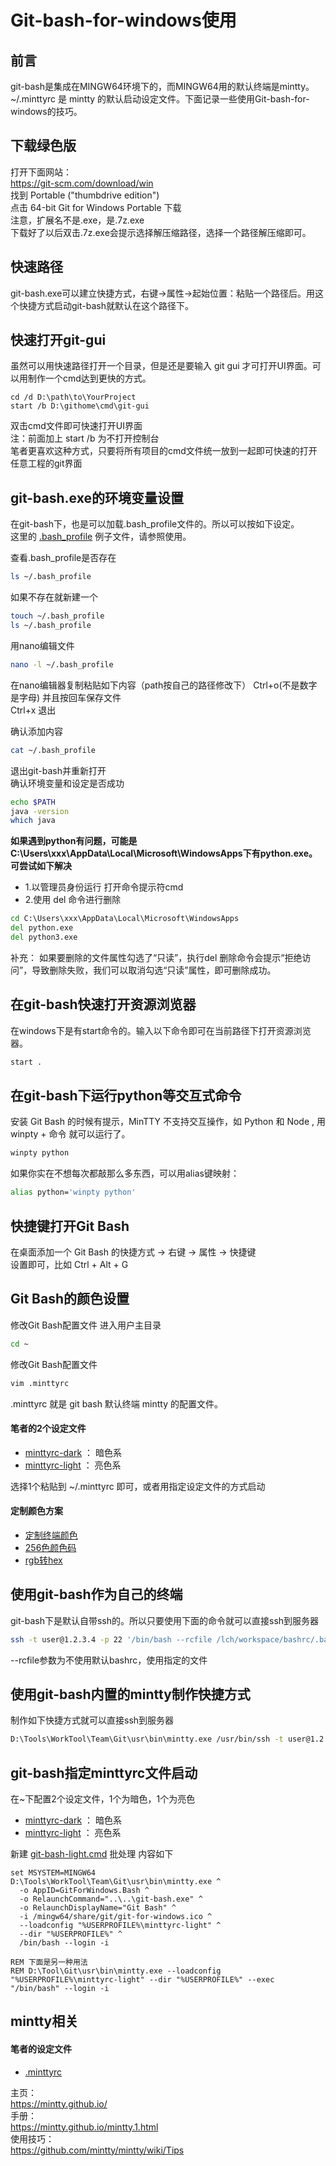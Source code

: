 # Git-bash-for-windows使用

## 前言
git-bash是集成在MINGW64环境下的，而MINGW64用的默认终端是mintty。  
\~/.minttyrc 是 mintty 的默认启动设定文件。下面记录一些使用Git-bash-for-windows的技巧。

## 下载绿色版
打开下面网站：  
https://git-scm.com/download/win  
找到 Portable ("thumbdrive edition")  
点击 64-bit Git for Windows Portable 下载  
注意，扩展名不是.exe，是.7z.exe  
下载好了以后双击.7z.exe会提示选择解压缩路径，选择一个路径解压缩即可。

## 快速路径
git-bash.exe可以建立快捷方式，右键→属性→起始位置：粘贴一个路径后。用这个快捷方式启动git-bash就默认在这个路径下。

## 快速打开git-gui
虽然可以用快速路径打开一个目录，但是还是要输入 git gui 才可打开UI界面。可以用制作一个cmd达到更快的方式。
```
cd /d D:\path\to\YourProject
start /b D:\githome\cmd\git-gui
```
双击cmd文件即可快速打开UI界面  
注：前面加上 start /b 为不打开控制台  
笔者更喜欢这种方式，只要将所有项目的cmd文件统一放到一起即可快速的打开任意工程的git界面

## git-bash.exe的环境变量设置
在git-bash下，也是可以加载.bash_profile文件的。所以可以按如下设定。  
这里的 [.bash_profile](.bash_profile) 例子文件，请参照使用。

查看.bash_profile是否存在
```bash
ls ~/.bash_profile
```

如果不存在就新建一个
```bash
touch ~/.bash_profile
ls ~/.bash_profile
```

用nano编辑文件
```bash
nano -l ~/.bash_profile
```

在nano编辑器复制粘贴如下内容（path按自己的路径修改下）
Ctrl+o(不是数字是字母) 并且按回车保存文件  
Ctrl+x 退出  

确认添加内容
```bash
cat ~/.bash_profile
```
退出git-bash并重新打开  
确认环境变量和设定是否成功
```bash
echo $PATH
java -version
which java
```
**如果遇到python有问题，可能是C:\Users\xxx\AppData\Local\Microsoft\WindowsApps下有python.exe。可尝试如下解决**
* 1.以管理员身份运行 打开命令提示符cmd
* 2.使用 del 命令进行删除
```cmd
cd C:\Users\xxx\AppData\Local\Microsoft\WindowsApps
del python.exe
del python3.exe
```

补充：
如果要删除的文件属性勾选了“只读”，执行del 删除命令会提示“拒绝访问”，导致删除失败，我们可以取消勾选“只读”属性，即可删除成功。

## 在git-bash快速打开资源浏览器
在windows下是有start命令的。输入以下命令即可在当前路径下打开资源浏览器。
```bash
start .
```

## 在git-bash下运行python等交互式命令
安装 Git Bash 的时候有提示，MinTTY 不支持交互操作，如 Python 和 Node , 用 winpty + 命令 就可以运行了。
```bash
winpty python
```
如果你实在不想每次都敲那么多东西，可以用alias键映射：
```bash
alias python='winpty python'
```

## 快捷键打开Git Bash
在桌面添加一个 Git Bash 的快捷方式 → 右键 → 属性 → 快捷键  
设置即可，比如 Ctrl + Alt + G

## Git Bash的颜色设置
修改Git Bash配置文件
进入用户主目录
```bash
cd ~
```
修改Git Bash配置文件
```bash
vim .minttyrc
```
.minttyrc 就是 git bash 默认终端 mintty 的配置文件。

#### 笔者的2个设定文件
* [minttyrc-dark](minttyrc-dark) ： 暗色系
* [minttyrc-light](minttyrc-light) ： 亮色系

选择1个粘贴到 \~/.minttyrc 即可，或者用指定设定文件的方式启动

#### 定制颜色方案
* [定制终端颜色](http://ciembor.github.io/4bit/)
* [256色颜色码](http://www.calmar.ws/vim/256-xterm-24bit-rgb-color-chart.html)
* [rgb转hex](https://www.w3schools.com/colors/colors_converter.asp)

## 使用git-bash作为自己的终端
git-bash下是默认自带ssh的。所以只要使用下面的命令就可以直接ssh到服务器
```bash
ssh -t user@1.2.3.4 -p 22 '/bin/bash --rcfile /lch/workspace/bashrc/.bashrc-personal'
```
 --rcfile参数为不使用默认bashrc，使用指定的文件

## 使用git-bash内置的mintty制作快捷方式
制作如下快捷方式就可以直接ssh到服务器
```bash
D:\Tools\WorkTool\Team\Git\usr\bin\mintty.exe /usr/bin/ssh -t user@1.2.3.4 -p 22 '/bin/bash --rcfile /lch/workspace/bashrc/.bashrc-personal'
```

## git-bash指定minttyrc文件启动

在~下配置2个设定文件，1个为暗色，1个为亮色
* [minttyrc-dark](minttyrc-dark) ： 暗色系
* [minttyrc-light](minttyrc-light) ： 亮色系

新建 [git-bash-light.cmd](git-bash-light.cmd) 批处理
内容如下
```
set MSYSTEM=MINGW64
D:\Tools\WorkTool\Team\Git\usr\bin\mintty.exe ^
  -o AppID=GitForWindows.Bash ^
  -o RelaunchCommand="..\..\git-bash.exe" ^
  -o RelaunchDisplayName="Git Bash" ^
  -i /mingw64/share/git/git-for-windows.ico ^
  --loadconfig "%USERPROFILE%\minttyrc-light" ^
  --dir "%USERPROFILE%" ^
  /bin/bash --login -i

REM 下面是另一种用法
REM D:\Tool\Git\usr\bin\mintty.exe --loadconfig "%USERPROFILE%\minttyrc-light" --dir "%USERPROFILE%" --exec "/bin/bash" --login -i
```

## mintty相关
#### 笔者的设定文件
* [.minttyrc](.minttyrc)   

主页：  
https://mintty.github.io/  
手册：  
https://mintty.github.io/mintty.1.html  
使用技巧：  
https://github.com/mintty/mintty/wiki/Tips  



